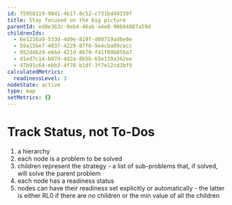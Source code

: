 ```yaml
---
id: f5958119-9841-4b17-8c52-c731bd49159f
title: Stay focused on the big picture
parentId: ed8e363c-0eb4-46ab-a4e8-90664887a59d
childrenIds:
  - 6e1216a9-533d-4d9e-819f-d60719ad6e9e
  - 59a15be7-4837-4229-87f6-9e4cba09cecc
  - 952d4b2d-e66d-421d-8670-f41f89b85ba7
  - d1ed7c14-b07d-4d2a-8b5b-65e119a362ee
  - 47b91c64-ebb3-4f78-b1df-3f7e12cd3bf9
calculatedMetrics:
  readinessLevel: 3
nodeState: active
type: map
setMetrics: {}
---
```


# Track Status, not To-Dos

1. a hierarchy
2. each node is a problem to be solved
3. children represent the strategy - a list of sub-problems that, if solved, will solve the parent problem
4. each node has a readiness status
5. nodes can have their readiness set explicitly or automatically - the latter is either RL0 if there are no children or the min value of all the children
